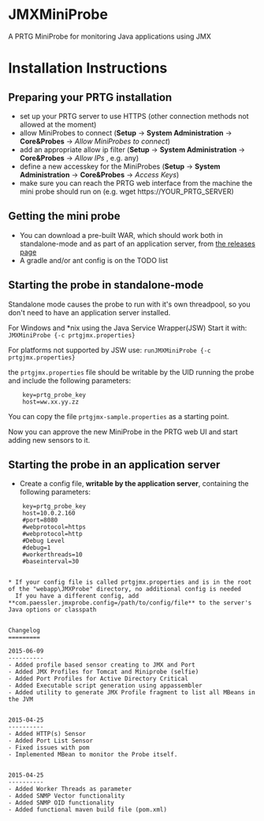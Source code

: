 JMXMiniProbe
============

A PRTG MiniProbe for monitoring Java applications using JMX

Installation Instructions
=========================

Preparing your PRTG installation
--------------------------------

- set up your PRTG server to use HTTPS (other connection methods not allowed at the moment)
- allow MiniProbes to connect (**Setup** -> **System Administration** -> **Core&Probes** -> *Allow MiniProbes to connect*)
- add an appropriate allow ip filter (**Setup** -> **System Administration** -> **Core&Probes** -> *Allow IPs* , e.g. any) 
- define a new accesskey for the MiniProbes (**Setup** -> **System Administration** -> **Core&Probes** -> *Access Keys*)
- make sure you can reach the PRTG web interface from the machine the mini probe should run on (e.g. wget https://YOUR_PRTG_SERVER)

Getting the mini probe
------------------

- You can download a pre-built WAR, which should work both in standalone-mode and as part of an application server, from 
[the releases page](https://github.com/PaesslerAG/JMXMiniProbe/releases)
- A gradle and/or ant config is on the TODO list

Starting the probe in standalone-mode
-------------------------------------

Standalone mode causes the probe to run with it's own threadpool, so you don't need to have an application server installed.

For Windows and *nix using the Java Service Wrapper(JSW) Start it with:
    ```JMXMiniProbe {-c prtgjmx.properties}```

For platforms not supported by JSW use:
    ```runJMXMiniProbe {-c prtgjmx.properties}```

the ```prtgjmx.properties``` file should be writable by the UID running the probe and include the following parameters:

```
    key=prtg_probe_key
    host=ww.xx.yy.zz
```
You can copy the file ```prtgjmx-sample.properties``` as a starting point.

Now you can approve the new MiniProbe in the PRTG web UI and start adding new sensors to it.

Starting the probe in an application server
-------------------------------------------

* Create a config file, **writable by the application server**, containing the following parameters:
```
    key=prtg_probe_key
    host=10.0.2.160
    #port=8080
    #webprotocol=https
    #webprotocol=http
    #Debug Level
    #debug=1
    #workerthreads=10
    #baseinterval=30
    

* If your config file is called prtgjmx.properties and is in the root of the "webapp\JMXProbe" directory, no additional config is needed
  If you have a different config, add **com.paessler.jmxprobe.config=/path/to/config/file** to the server's Java options or classpath


Changelog
=========

2015-06-09
----------
- Added profile based sensor creating to JMX and Port
- Added JMX Profiles for Tomcat and Miniprobe (selfie)
- Added Port Profiles for Active Directory Critical
- Added Executable script generation using appassembler
- Added utility to generate JMX Profile fragment to list all MBeans in the JVM


2015-04-25
----------
- Added HTTP(s) Sensor
- Added Port List Sensor
- Fixed issues with pom
- Implemented MBean to monitor the Probe itself.


2015-04-25
----------
- Added Worker Threads as parameter
- Added SNMP Vector functionality
- Added SNMP OID functionality
- Added functional maven build file (pom.xml)

